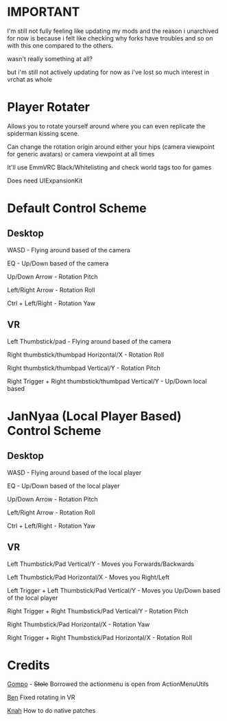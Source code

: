 # IMPORTANT
I'm still not fully feeling like updating my mods and the reason i unarchived for now is because i felt like checking why forks have troubles and so on with this one compared to the others.

wasn't really something at all?

but i'm still not actively updating for now as i've lost so much interest in vrchat as whole

# Player Rotater
Allows you to rotate yourself around where you can even replicate the spiderman kissing scene.

Can change the rotation origin around either your hips (camera viewpoint for generic avatars) or camera viewpoint at all times

It'll use EmmVRC Black/Whitelisting and check world tags too for games

Does need UIExpansionKit


# Default Control Scheme
## Desktop
WASD - Flying around based of the camera

EQ - Up/Down based of the camera

Up/Down Arrow - Rotation Pitch

Left/Right Arrow - Rotation Roll

Ctrl + Left/Right - Rotation Yaw

## VR
Left Thumbstick/pad - Flying around based of the camera

Right thumbstick/thumbpad Horizontal/X - Rotation Roll

Right thumbstick/thumbpad Vertical/Y - Rotation Pitch

Right Trigger + Right thumbstick/thumbpad Vertical/Y - Up/Down local based

# JanNyaa (Local Player Based) Control Scheme
## Desktop
WASD - Flying around based of the local player

EQ - Up/Down based of the local player

Up/Down Arrow - Rotation Pitch

Left/Right Arrow - Rotation Roll

Ctrl + Left/Right - Rotation Yaw

## VR
Left Thumbstick/Pad Vertical/Y - Moves you Forwards/Backwards

Left Thumbstick/Pad Horizontal/X - Moves you Right/Left

Left Trigger + Left Thumbstick/Pad Vertical/Y - Moves you Up/Down based of the local player

Right Trigger + Right Thumbstick/Pad Vertical/Y - Rotation Pitch

Right Thumbstick/Pad Horizontal/X - Rotation Yaw

Right Trigger + Right Thumbstick/Pad Horizontal/X - Rotation Roll


# Credits
[Gompo](https://github.com/gompocp/ActionMenuUtils/blob/69f1fe1852810ee977f23dceee5cff0e7b4528d7/ActionMenuAPI.cs#L251) - ~~Stole~~ Borrowed the actionmenu is open from ActionMenuUtils

[Ben](https://github.com/BenjaminZehowlt) Fixed rotating in VR

[Knah](https://github.com/knah/) How to do native patches

